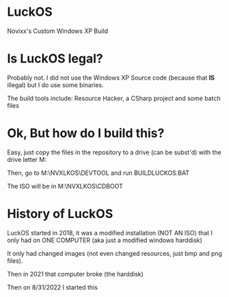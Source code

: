# LuckOS
 Novixx's Custom Windows XP Build

# Is LuckOS legal?
 Probably not. I did not use the Windows XP Source code (because that **IS** illegal) but I do use some binaries.
 
 The build tools include: Resource Hacker, a CSharp project and some batch files
 
# Ok, But how do I build this?
 Easy, just copy the files in the repository to a drive (can be subst'd) with the drive letter M:
 
 Then, go to M:\NVXLKOS\DEVTOOL and run BUILDLUCKOS.BAT
 
 The ISO will be in M:\NVXLKOS\CDBOOT
 
# History of LuckOS
 LuckOS started in 2018, it was a modified installation (NOT AN ISO) that I only had on ONE COMPUTER (aka just a modified windows harddisk)
 
 It only had changed images (not even changed resources, just bmp and png files).
 
 Then in 2021 that computer broke (the harddisk)
 
 Then on 8/31/2022 I started this